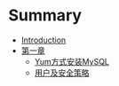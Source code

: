 # Summary

* [Introduction](README.md)
* [第一章](chapter1.md)
  * [Yum方式安装MySQL](chapter1/yumfang-shi-an-zhuang-mysql.md)
  * [用户及安全策略](chapter1/yong-hu-ji-an-quan-ce-lve.md)


